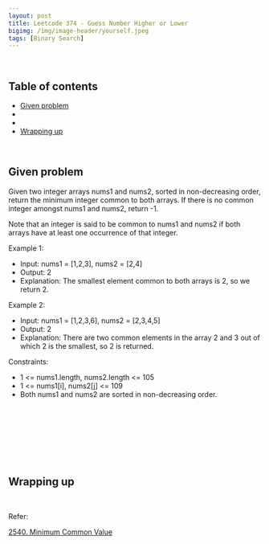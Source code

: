 ```yaml
---
layout: post
title: Leetcode 374 - Guess Number Higher or Lower
bigimg: /img/image-header/yourself.jpeg
tags: [Binary Search]
---
```





<br>

## Table of contents
- [Given problem](#given-problem)
- []()
- []()
- [Wrapping up](#wrapping-up)


<br>

## Given problem

Given two integer arrays nums1 and nums2, sorted in non-decreasing order, return the minimum integer common to both arrays. If there is no common integer amongst nums1 and nums2, return -1.

Note that an integer is said to be common to nums1 and nums2 if both arrays have at least one occurrence of that integer.

Example 1:
- Input: nums1 = [1,2,3], nums2 = [2,4]
- Output: 2
- Explanation: The smallest element common to both arrays is 2, so we return 2.

Example 2:
- Input: nums1 = [1,2,3,6], nums2 = [2,3,4,5]
- Output: 2
- Explanation: There are two common elements in the array 2 and 3 out of which 2 is the smallest, so 2 is returned.

Constraints:
- 1 <= nums1.length, nums2.length <= 105
- 1 <= nums1[i], nums2[j] <= 109
- Both nums1 and nums2 are sorted in non-decreasing order.


<br>

## 






<br>

## 





<br>

## Wrapping up




<br>

Refer:

[2540. Minimum Common Value](https://leetcode.com/problems/minimum-common-value/)

